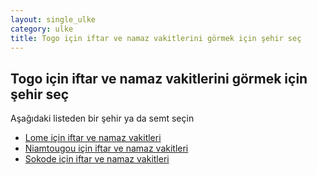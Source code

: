 ```yaml
---
layout: single_ulke
category: ulke
title: Togo için iftar ve namaz vakitlerini görmek için şehir seç
---
```



## Togo için iftar ve namaz vakitlerini görmek için şehir seç

Aşağıdaki listeden bir şehir ya da semt seçin


* [Lome için iftar ve namaz vakitleri](/sehir/Togo_Lome)
* [Niamtougou için iftar ve namaz vakitleri](/sehir/Togo_Niamtougou)
* [Sokode için iftar ve namaz vakitleri](/sehir/Togo_Sokode)
